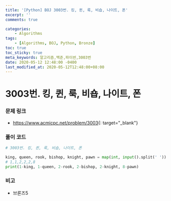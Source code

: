 ```yaml
---
title: '[Python] BOJ 3003번. 킹, 퀸, 룩, 비숍, 나이트, 폰'
excerpt: ''
comments: true

categories:
    - Algorithms
tags:
    - [Algorithms, BOJ, Python, Bronze]
toc: true
toc_sticky: true
meta_keywords: 알고리즘,백준,파이썬,3003번
date: 2020-05-12 12:48:00 -0400
last_modified_at: 2020-05-12T12:48:00+08:00
---
```


# 3003번. 킹, 퀸, 룩, 비숍, 나이트, 폰

### 문제 링크

-   <https://www.acmicpc.net/problem/3003>{: target="\_blank"}

### 풀이 코드

```python
# 3003번. 킹, 퀸, 룩, 비숍, 나이트, 폰

king, queen, rook, bishop, knight, pawn = map(int, input().split(' '))
# 1,1,2,2,2,8
print(1-king, 1-queen, 2-rook, 2-bishop, 2-knight, 8-pawn)
```

### 비고

-   브론즈5
